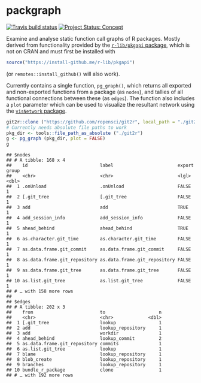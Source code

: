# packgraph

<!-- badges: start -->

[![Travis build
status](https://travis-ci.org/mpadge/packgraph.svg?branch=master)](https://travis-ci.org/mpadge/packgraph)
[![Project Status:
Concept](https://www.repostatus.org/badges/latest/concept.svg)](https://www.repostatus.org/#concept)
<!-- badges: end -->

Examine and analyse static function call graphs of R packages. Mostly
derived from functionality provided by the [`r-lib/pkgapi`
package](https://github.com/r-lib/pkgapi), which is not on CRAN and must
first be installed with

``` r
source("https://install-github.me/r-lib/pkgapi")
```

(or `remotes::install_github()` will also work).

Currently contains a single function, `pg_graph()`, which returns all
exported and non-exported functions from a package (as `nodes`), and
tallies of all functional connections between these (as `edges`). The
function also includes a `plot` parameter which can be used to visualize
the resultant network using the [`visNetwork`
package](https://github.com/datastorm-open/visNetwork).

``` r
git2r::clone ("https://github.com/ropensci/git2r", local_path = "./git2r")
# Currently needs absolute file paths to work
pkg_dir <- tools::file_path_as_absolute ("./git2r")
g <- pg_graph (pkg_dir, plot = FALSE)
g
```

    ## $nodes
    ## # A tibble: 168 x 4
    ##    id                           label                        export group
    ##    <chr>                        <chr>                        <lgl>  <dbl>
    ##  1 .onUnload                    .onUnload                    FALSE      1
    ##  2 [.git_tree                   [.git_tree                   FALSE      1
    ##  3 add                          add                          TRUE       1
    ##  4 add_session_info             add_session_info             FALSE      1
    ##  5 ahead_behind                 ahead_behind                 TRUE       1
    ##  6 as.character.git_time        as.character.git_time        FALSE      1
    ##  7 as.data.frame.git_commit     as.data.frame.git_commit     FALSE      1
    ##  8 as.data.frame.git_repository as.data.frame.git_repository FALSE      1
    ##  9 as.data.frame.git_tree       as.data.frame.git_tree       FALSE      1
    ## 10 as.list.git_tree             as.list.git_tree             FALSE      1
    ## # … with 158 more rows
    ## 
    ## $edges
    ## # A tibble: 202 x 3
    ##    from                         to                    n
    ##    <chr>                        <chr>             <dbl>
    ##  1 [.git_tree                   lookup                1
    ##  2 add                          lookup_repository     1
    ##  3 add                          workdir               1
    ##  4 ahead_behind                 lookup_commit         2
    ##  5 as.data.frame.git_repository commits               1
    ##  6 as.list.git_tree             lookup                1
    ##  7 blame                        lookup_repository     1
    ##  8 blob_create                  lookup_repository     1
    ##  9 branches                     lookup_repository     1
    ## 10 bundle_r_package             clone                 1
    ## # … with 192 more rows

